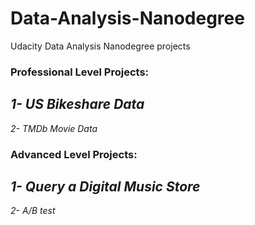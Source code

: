 # Data-Analysis-Nanodegree
Udacity Data Analysis Nanodegree projects 

### Professional Level Projects:
*1- US Bikeshare Data*
------------------------
*2- TMDb Movie Data* 

### Advanced Level Projects:
*1- Query a Digital Music Store*
------------------------------------
*2- A/B test*

